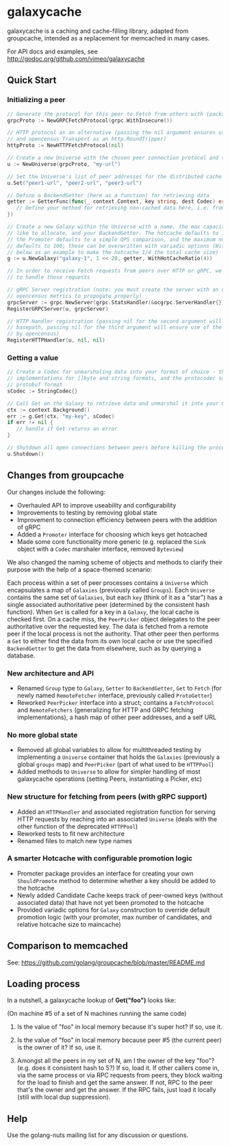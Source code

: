# galaxycache

galaxycache is a caching and cache-filling library, adapted from groupcache, intended as a
replacement for memcached in many cases.

For API docs and examples, see http://godoc.org/github.com/vimeo/galaxycache

## Quick Start

### Initializing a peer
```go
// Generate the protocol for this peer to Fetch from others with (package includes HTTP and gRPC)
grpcProto := NewGRPCFetchProtocol(grpc.WithInsecure())

// HTTP protocol as an alternative (passing the nil argument ensures use of the default basepath
// and opencensus Transport as an http.RoundTripper)
httpProto := NewHTTPFetchProtocol(nil)

// Create a new Universe with the chosen peer connection protocol and the URL of this process
u := NewUniverse(grpcProto, "my-url")

// Set the Universe's list of peer addresses for the distributed cache
u.Set("peer1-url", "peer2-url", "peer3-url")

// Define a BackendGetter (here as a function) for retrieving data
getter := GetterFunc(func(_ context.Context, key string, dest Codec) error {
   // Define your method for retrieving non-cached data here, i.e. from a database
})

// Create a new Galaxy within the Universe with a name, the max capacity of cache space you would
// like to allocate, and your BackendGetter. The hotcache defaults to 1/8 of the total cache size,
// the Promoter defaults to a simple QPS comparison, and the maximum number of hotcache candidates
// defaults to 100; these can be overwritten with variadic options (WithHotCacheRatio() used
// below as an example to make the hotcache 1/4 the total cache size)
g := u.NewGalaxy("galaxy-1", 1 << 20, getter, WithHotCacheRatio(4))

// In order to receive Fetch requests from peers over HTTP or gRPC, we must register this universe
// to handle those requests

// gRPC Server registration (note: you must create the server with an ocgrpc.ServerHandler for
// opencensus metrics to propogate properly)
grpcServer := grpc.NewServer(grpc.StatsHandler(&ocgrpc.ServerHandler{}))
RegisterGRPCServer(u, grpcServer)

// HTTP Handler registration (passing nil for the second argument will ensure use of the default 
// basepath, passing nil for the third argument will ensure use of the DefaultServeMux wrapped 
// by opencensus)
RegisterHTTPHandler(u, nil, nil)

```
### Getting a value
```go
// Create a Codec for unmarshaling data into your format of choice - the package includes 
// implementations for []byte and string formats, and the protocodec subpackage includes the 
// protobuf format
sCodec := StringCodec{}

// Call Get on the Galaxy to retrieve data and unmarshal it into your Codec
ctx := context.Background()
err := g.Get(ctx, "my-key", sCodec)
if err != nil {
   // handle if Get returns an error
}

// Shutdown all open connections between peers before killing the process
u.Shutdown()

```

## Changes from groupcache

Our changes include the following:
* Overhauled API to improve useability and configurability
* Improvements to testing by removing global state
* Improvement to connection efficiency between peers with the addition of gRPC
* Added a `Promoter` interface for choosing which keys get hotcached
* Made some core functionality more generic (e.g. replaced the `Sink` object with a `Codec` marshaler interface, removed `Byteview`)

We also changed the naming scheme of objects and methods to clarify their purpose with the help of a space-themed scenario:

Each process within a set of peer processes contains a `Universe` which encapsulates a map of `Galaxies` (previously called `Groups`). Each `Universe` contains the same set of `Galaxies`, but each `key` (think of it as a "star") has a single associated authoritative peer (determined by the consistent hash function). When `Get` is called for a key in a `Galaxy`, the local cache is checked first. On a cache miss, the `PeerPicker` object delegates to the peer authoritative over the requested key. The data is fetched from a remote peer if the local process is not the authority. That other peer then performs a `Get` to either find the data from its own local cache or use the specified `BackendGetter` to get the data from elsewhere, such as by querying a database.


### New architecture and API

* Renamed `Group` type to `Galaxy`, `Getter` to `BackendGetter`, `Get` to `Fetch` (for newly named `RemoteFetcher` interface, previously called `ProtoGetter`)
* Reworked `PeerPicker` interface into a struct; contains a `FetchProtocol` and `RemoteFetchers` (generalizing for HTTP and GRPC fetching implementations), a hash map of other peer addresses, and a self URL

### No more global state

* Removed all global variables to allow for multithreaded testing by implementing a `Universe` container that holds the `Galaxies` (previously a global `groups` map) and `PeerPicker` (part of what used to be `HTTPPool`)
* Added methods to `Universe` to allow for simpler handling of most galaxycache operations (setting Peers, instantiating a Picker, etc)

### New structure for fetching from peers (with gRPC support)

* Added an `HTTPHandler` and associated registration function for serving HTTP requests by reaching into an associated `Universe` (deals with the other function of the deprecated `HTTPPool`)
* Reworked tests to fit new architecture
* Renamed files to match new type names

### A smarter Hotcache with configurable promotion logic

* Promoter package provides an interface for creating your own `ShouldPromote` method to determine whether a key should be added to the hotcache
* Newly added Candidate Cache keeps track of peer-owned keys (without associated data) that have not yet been promoted to the hotcache
* Provided variadic options for `Galaxy` construction to override default promotion logic (with your promoter, max number of candidates, and relative hotcache size to maincache)


## Comparison to memcached

See: https://github.com/golang/groupcache/blob/master/README.md

## Loading process

In a nutshell, a galaxycache lookup of **Get("foo")** looks like:

(On machine #5 of a set of N machines running the same code)

 1. Is the value of "foo" in local memory because it's super hot?  If so, use it.

 2. Is the value of "foo" in local memory because peer #5 (the current
    peer) is the owner of it?  If so, use it.

 3. Amongst all the peers in my set of N, am I the owner of the key
    "foo"?  (e.g. does it consistent hash to 5?)  If so, load it.  If
    other callers come in, via the same process or via RPC requests
    from peers, they block waiting for the load to finish and get the
    same answer.  If not, RPC to the peer that's the owner and get
    the answer.  If the RPC fails, just load it locally (still with
    local dup suppression).

## Help

Use the golang-nuts mailing list for any discussion or questions.
